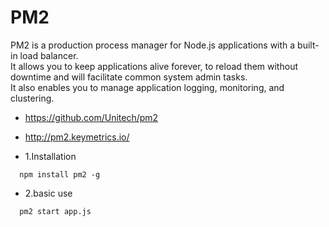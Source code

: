 # PM2

PM2 is a production process manager for Node.js applications with a built-in load balancer.   
It allows you to keep applications alive forever, to reload them without downtime and will facilitate common system admin tasks.   
It also enables you to manage application logging, monitoring, and clustering.  

* https://github.com/Unitech/pm2
* http://pm2.keymetrics.io/

* 1.Installation

```
  npm install pm2 -g
```

* 2.basic use
```
  pm2 start app.js
```
